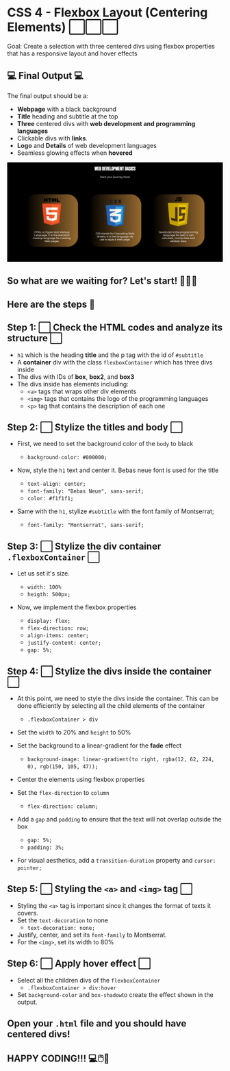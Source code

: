 # CSS 4 - Flexbox Layout (Centering Elements) ⬜⬜⬜

Goal:
Create a selection with three centered divs using flexbox properties that has a responsive layout and hover effects

## 💻 Final Output 💻

The final output should be a:

- **Webpage** with a black background
- **Title** heading and subtitle at the top
- **Three** centered divs with **web development and programming languages**
- Clickable divs with **links**.
- **Logo** and **Details** of web development languages
- Seamless glowing effects when **hovered**

![Sample Output](./output/image-output.png)

## So what are we waiting for? Let's start! 🧑🏾‍💻

## Here are the steps 👣

## Step 1: ⬜ Check the HTML codes and analyze its structure ⬜

- `h1` which is the heading **title** and the p tag with the id of `#subtitle`
- A **container** div with the class `flexboxContainer` which has three divs inside
- The divs with IDs of **box**, **box2**, and **box3**
- The divs inside has elements including:
  - `<a>` tags that wraps other div elements
  - `<img>` tags that contains the logo of the programming languages
  - `<p>` tag that contains the description of each one

## Step 2: ⬜ Stylize the titles and body ⬜

- First, we need to set the background color of the `body` to black

  - `background-color: #000000;`

- Now, style the `h1` text and center it. Bebas neue font is used for the title

  - `text-align: center;`
  - `font-family: "Bebas Neue", sans-serif;`
  - `color: #f1f1f1;`

- Same with the `h1`, stylize `#subtitle` with the font family of Montserrat;
  - `font-family: "Montserrat", sans-serif;`

## Step 3: ⬜ Stylize the div container `.flexboxContainer` ⬜

- Let us set it's size.

  - `width: 100%`
  - `heigth: 500px;`

- Now, we implement the flexbox properties
  - `display: flex;`
  - `flex-direction: row;`
  - `align-items: center;`
  - `justify-content: center;`
  - `gap: 5%;`

## Step 4: ⬜ Stylize the divs inside the container ⬜

- At this point, we need to style the divs inside the container. This can be done efficiently by selecting all the child elements of the container

  - `.flexboxContainer > div`

- Set the `width` to 20% and `height` to 50%
- Set the background to a linear-gradient for the **fade** effect

  - `background-image: linear-gradient(to right, rgba(12, 62, 224, 0), rgb(150, 105, 47));`

- Center the elements using flexbox properties
- Set the `flex-direction` to `column`

  - `flex-direction: column;`

- Add a `gap` and `padding` to ensure that the text will not overlap outside the box

  - `gap: 5%;`
  - `padding: 3%;`

- For visual aesthetics, add a `transition-duration` property and `cursor: pointer;`

## Step 5: ⬜ Styling the `<a>` and `<img>` tag ⬜

- Styling the `<a>` tag is important since it changes the format of texts it covers.
- Set the `text-decoration` to none
  - `text-decoration: none;`
- Justify, center, and set its `font-family` to Montserrat.
- For the `<img>`, set its width to 80%

## Step 6: ⬜ Apply hover effect ⬜

- Select all the children divs of the `flexboxContainer`
  - `.flexboxContainer > div:hover`
- Set `background-color` and `box-shadow`to create the effect shown in the output.

## Open your `.html` file and you should have centered divs!

## HAPPY CODING!!! 💻🖱️🥳
